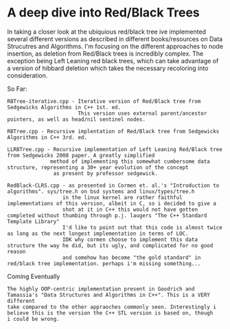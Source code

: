 # A deep dive into Red/Black Trees

In taking a closer look at the ubiquious red/black tree ive implemented several different versions
as described in different books/resources on Data Strucutres and Algorithms. I'm focusing on the different
approaches to node insertion, as deletion from Red/Black trees is incredibly complex. The exception
being Left Leaning red black trees, which can take advantage of a version of hibbard deletion which takes
the necessary recoloring into consideration.

So Far:
```
RBTree-iterative.cpp - Iterative version of Red/Black tree from Sedgewicks Algorithms in C++ 1st. ed.
                       This version uses external parent/ancestor pointers, as well as head/nil sentinel nodes.
                       
RBTree.cpp - Recursive implentation of Red/Black tree from Sedgewicks Algorithms in C++ 3rd. ed.

LLRBTree.cpp - Recursive implementation of Left Leaning Red/Black tree from Sedgewicks 2008 paper. A greatly simplified
              method of implementing this somewhat cumbersome data structure, representing a 30+ year evolution of the concept
               as present by professor sedgewick.

RedBlack-CLRS.cpp - as presented in Cormen et. al.'s "Introduction to algorithms". sys/tree.h on bsd systems and linux/types/tree.h
                  in the linux kernel are rather faithful implementations of this version, albeit in C, so i decided to give a 
                  shot at it in C++ this would not have gotten completed without thumbing through p.j. laugers "The C++ Standard Template Library"
                  I'd like to point out that this code is almost twice as long as the next longest implementation in terms of LOC. 
                  IDK why cormen choose to implement this data structure the way he did, but its ugly, and complicated for no good reason
                  and somehow has become "the gold standard" in red/black tree implementation. perhaps i'm missing something...
```

Coming Eventually
```
The highly OOP-centric implementation present in Goodrich and Tamassia's "Data Structures and Algorithms in C++". This is a VERY different
take compared to the other appraoches commonly seen. Interestingly i believe this is the version the C++ STL version is based on, though
i could be wrong.
```
